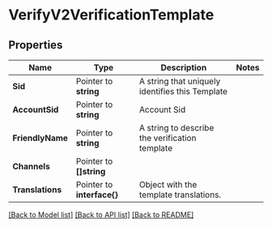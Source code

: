 # VerifyV2VerificationTemplate

## Properties

Name | Type | Description | Notes
------------ | ------------- | ------------- | -------------
**Sid** | Pointer to **string** | A string that uniquely identifies this Template |
**AccountSid** | Pointer to **string** | Account Sid |
**FriendlyName** | Pointer to **string** | A string to describe the verification template |
**Channels** | Pointer to **[]string** |  |
**Translations** | Pointer to **interface{}** | Object with the template translations. |

[[Back to Model list]](../README.md#documentation-for-models) [[Back to API list]](../README.md#documentation-for-api-endpoints) [[Back to README]](../README.md)


